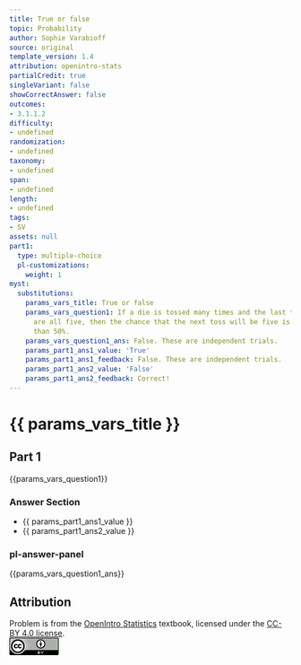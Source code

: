 ```yaml
---
title: True or false
topic: Probability
author: Sophie Varabioff
source: original
template_version: 1.4
attribution: openintro-stats
partialCredit: true
singleVariant: false
showCorrectAnswer: false
outcomes:
- 3.1.1.2
difficulty:
- undefined
randomization:
- undefined
taxonomy:
- undefined
span:
- undefined
length:
- undefined
tags:
- SV
assets: null
part1:
  type: multiple-choice
  pl-customizations:
    weight: 1
myst:
  substitutions:
    params_vars_title: True or false
    params_vars_question1: If a die is tossed many times and the last three tosses
      are all five, then the chance that the next toss will be five is somewhat less
      than 50%.
    params_vars_question1_ans: False. These are independent trials.
    params_part1_ans1_value: 'True'
    params_part1_ans1_feedback: False. These are independent trials.
    params_part1_ans2_value: 'False'
    params_part1_ans2_feedback: Correct!
---
```

# {{ params_vars_title }}

## Part 1

{{params_vars_question1}}

### Answer Section

- {{ params_part1_ans1_value }}
- {{ params_part1_ans2_value }}

### pl-answer-panel

{{params_vars_question1_ans}}

## Attribution

Problem is from the [OpenIntro Statistics](https://openintro.org/book/os/) textbook, licensed under the [CC-BY 4.0 license](https://creativecommons.org/licenses/by/4.0/).<br>![Image representing the Creative Commons 4.0 BY license.](https://raw.githubusercontent.com/firasm/bits/master/by.png)